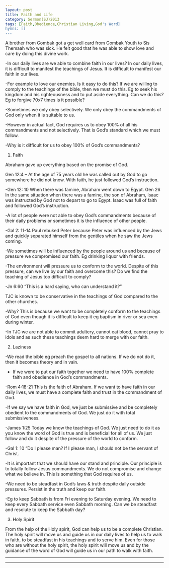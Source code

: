 ```yaml
---
layout: post
title: Faith and Life
category: Sermon(SJ)2013
tags: [Faith,Obedience,Christian Living,God's Word]
hymns: []
---
```


A brother from Gombak got a get well card from Gombak Youth to Sis Themaah who was sick. He felt good that he was able to show love and care by doing this divine work. 

-In our daily lives are we able to combine faith in our lives? In our daily lives, it is difficult to manifest the teachings of Jesus. It is difficult to manifest our faith in our lives.

-For example to love our enemies. Is it easy to do this? If we are willing to comply to the teachings of the bible, then we must do this. Eg to seek his kingdom and his righteousness and to put 
aside everything. Can we do this? Eg to forgive 70x7 times is it possible?

-Sometimes we only obey selectively. We only obey the commandments of God only when it is suitable to us. 

-However in actual fact, God requires us to obey 100% of all his commandments and not selectively. That is God’s standard which we must follow.

-Why is it difficult for us to obey 100% of God’s commandments?

1) Faith

Abraham gave up everything based on the promise of God. 

Gen 12:4 – At the age of 75 years old he was called out by God to go somewhere he did not know. With faith, he just followed God’s instruction. 

-Gen 12: 10 When there was famine, Abraham went down to Egypt. Gen 26 In the same situation when there was a famine, the son of Abraham, Isaac was instructed by God not to depart to go to Egypt. Isaac was full of faith and followed God’s instruction.

-A lot of people were not able to obey God’s commandments because of their daily problems or sometimes it is the influence of other people.

-Gal 2: 11-14 Paul rebuked Peter because Peter was influenced by the Jews and quickly separated himself from the gentiles when he saw the Jews coming. 

-We sometimes will be influenced by the people around us and because of  pressure we compromised our faith. Eg drinking liquor with friends.

-The environment will pressure us to conform to the world. Despite of this pressure, can we live by our faith and overcome this? Do we find the teaching of Jesus too difficult to comply?

-Jn 6:60 “This is a hard saying, who can understand it?” 

TJC is known to be conservative in the teachings of God compared to the other churches. 

-Why? This is because we want to be completely conform to the teachings of God even though it is difficult to keep it eg baptism in river or sea even during winter.

-In TJC we are not able to commit adultery, cannot eat blood, cannot pray to idols and as such these teachings deem hard to merge with our faith. 

2) Laziness

-We read the bible eg preach the gospel to all nations. If we do not do it, then it becomes theory and in vain.

- If we were to put our faith together we need to have 100% complete faith and obedience in God’s commandments.

-Rom 4:18-21 This is the faith of Abraham. If we want to have faith in our daily lives, we must have a complete faith and trust in the commandment of God. 

-If we say we have faith in God, we just be submissive and be completely obedient to the commandments of God. We just do it with total submissiveness.

-James 1:25 Today we know the teachings of God. We just need to do it as you know the word of God is true and is beneficial for all of us. We just follow and do it despite of the pressure of the world to conform. 

-Gal 1: 10 “Do I please man? If I please man, I should not be the servant of Christ.

-It is important that we should have our stand and principle. Our principle is to totally follow Jesus commandments. We do not compromise and change what we believe in. This is something that God requires of us.

-We need to be steadfast in God’s laws & truth despite daily outside pressures. Persist in the truth and keep our faith.

-Eg to keep Sabbath is from Fri evening to Saturday evening. We need to keep every Sabbath service even Sabbath morning. Can we be steadfast and resolute to keep the Sabbath day?

3) Holy Spirit

From the help of the Holy spirit, God can help us to be a complete Christian. The holy spirit will move us and guide us in our daily lives to help us to walk in faith, to be steadfast in his teachings and to serve him. Even for those who are without the holy spirit, the holy spirit will move us and by the guidance of the word of God will guide us in our path to walk with faith.


----
****
